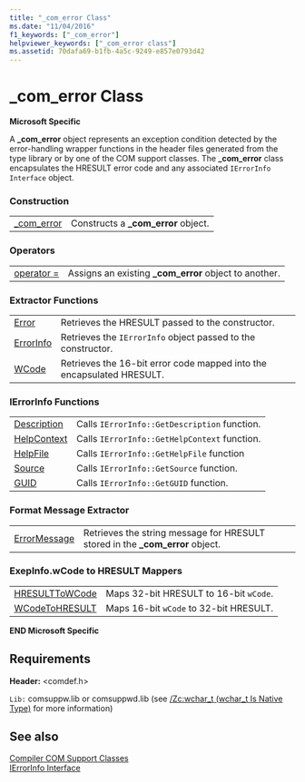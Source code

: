 ```yaml
---
title: "_com_error Class"
ms.date: "11/04/2016"
f1_keywords: ["_com_error"]
helpviewer_keywords: ["_com_error class"]
ms.assetid: 70dafa69-b1fb-4a5c-9249-e857e0793d42
---
```

# _com_error Class

**Microsoft Specific**

A **_com_error** object represents an exception condition detected by the error-handling wrapper functions in the header files generated from the type library or by one of the COM support classes. The **_com_error** class encapsulates the HRESULT error code and any associated `IErrorInfo Interface` object.

### Construction

|||
|-|-|
|[_com_error](../cpp/com-error-com-error.md)|Constructs a **_com_error** object.|

### Operators

|||
|-|-|
|[operator =](../cpp/com-error-operator-equal.md)|Assigns an existing **_com_error** object to another.|

### Extractor Functions

|||
|-|-|
|[Error](../cpp/com-error-error.md)|Retrieves the HRESULT passed to the constructor.|
|[ErrorInfo](../cpp/com-error-errorinfo.md)|Retrieves the `IErrorInfo` object passed to the constructor.|
|[WCode](../cpp/com-error-wcode.md)|Retrieves the 16-bit error code mapped into the encapsulated HRESULT.|

### IErrorInfo Functions

|||
|-|-|
|[Description](../cpp/com-error-description.md)|Calls `IErrorInfo::GetDescription` function.|
|[HelpContext](../cpp/com-error-helpcontext.md)|Calls `IErrorInfo::GetHelpContext` function.|
|[HelpFile](../cpp/com-error-helpfile.md)|Calls `IErrorInfo::GetHelpFile` function|
|[Source](../cpp/com-error-source.md)|Calls `IErrorInfo::GetSource` function.|
|[GUID](../cpp/com-error-guid.md)|Calls `IErrorInfo::GetGUID` function.|

### Format Message Extractor

|||
|-|-|
|[ErrorMessage](../cpp/com-error-errormessage.md)|Retrieves the string message for HRESULT stored in the **_com_error** object.|

### ExepInfo.wCode to HRESULT Mappers

|||
|-|-|
|[HRESULTToWCode](../cpp/com-error-hresulttowcode.md)|Maps 32-bit HRESULT to 16-bit `wCode`.|
|[WCodeToHRESULT](../cpp/com-error-wcodetohresult.md)|Maps 16-bit `wCode` to 32-bit HRESULT.|

**END Microsoft Specific**

## Requirements

**Header:** \<comdef.h>

`Lib:` comsuppw.lib or comsuppwd.lib (see [/Zc:wchar_t (wchar_t Is Native Type)](../build/reference/zc-wchar-t-wchar-t-is-native-type.md) for more information)

## See also

[Compiler COM Support Classes](../cpp/compiler-com-support-classes.md)<br/>
[IErrorInfo Interface](/windows/win32/api/oaidl/nn-oaidl-ierrorinfo)